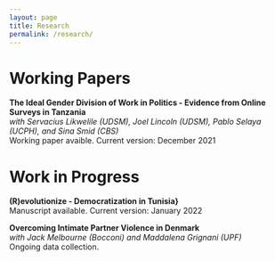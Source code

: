 ```yaml
---
layout: page
title: Research
permalink: /research/
---
```


# Working Papers
**The Ideal Gender Division of Work in Politics  - Evidence from Online Surveys in Tanzania** <br>
*with  Servacius Likwelile (UDSM), Joel Lincoln (UDSM), Pablo Selaya (UCPH), and Sina Smid (CBS)* <br>
Working paper avaible. Current version: December 2021 

# Work in Progress
**(R)evolutionize - Democratization in Tunisia}** <br>
Manuscript available. Current version: January 2022 

**Overcoming Intimate Partner Violence in Denmark** <br>
*with Jack Melbourne (Bocconi) and Maddalena Grignani (UPF)* <br>
Ongoing data collection. 